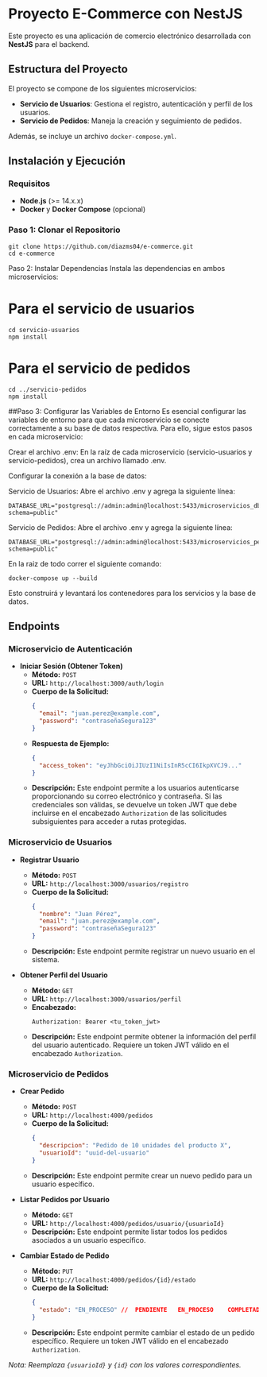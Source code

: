# Proyecto E-Commerce con NestJS

Este proyecto es una aplicación de comercio electrónico desarrollada con **NestJS** para el backend.

## Estructura del Proyecto

El proyecto se compone de los siguientes microservicios:

- **Servicio de Usuarios**: Gestiona el registro, autenticación y perfil de los usuarios.
- **Servicio de Pedidos**: Maneja la creación y seguimiento de pedidos.

Además, se incluye un archivo `docker-compose.yml`.

## Instalación y Ejecución

### Requisitos

- **Node.js** (>= 14.x.x)
- **Docker** y **Docker Compose** (opcional)

### Paso 1: Clonar el Repositorio

```
git clone https://github.com/diazms04/e-commerce.git
cd e-commerce
```

Paso 2: Instalar Dependencias
Instala las dependencias en ambos microservicios:

# Para el servicio de usuarios
```
cd servicio-usuarios
npm install
```

# Para el servicio de pedidos
```
cd ../servicio-pedidos
npm install
```

##Paso 3: Configurar las Variables de Entorno
Es esencial configurar las variables de entorno para que cada microservicio se conecte correctamente a su base de datos respectiva. Para ello, sigue estos pasos en cada microservicio:

Crear el archivo .env: En la raíz de cada microservicio (servicio-usuarios y servicio-pedidos), crea un archivo llamado .env.

Configurar la conexión a la base de datos:

Servicio de Usuarios: Abre el archivo .env y agrega la siguiente línea:
```
DATABASE_URL="postgresql://admin:admin@localhost:5433/microservicios_db?schema=public"
```

Servicio de Pedidos: Abre el archivo .env y agrega la siguiente línea:
```
DATABASE_URL="postgresql://admin:admin@localhost:5433/microservicios_pedidos_db?schema=public"
```

En la raiz de todo correr el siguiente comando:
```
docker-compose up --build
```
Esto construirá y levantará los contenedores para los servicios y la base de datos.



## Endpoints

### Microservicio de Autenticación

- **Iniciar Sesión (Obtener Token)**
  - **Método:** `POST`
  - **URL:** `http://localhost:3000/auth/login`
  - **Cuerpo de la Solicitud:**
    ```json
    {
      "email": "juan.perez@example.com",
      "password": "contraseñaSegura123"
    }
    ```
  - **Respuesta de Ejemplo:**
    ```json
    {
      "access_token": "eyJhbGciOiJIUzI1NiIsInR5cCI6IkpXVCJ9..."
    }
    ```
  - **Descripción:** Este endpoint permite a los usuarios autenticarse proporcionando su correo electrónico y contraseña. Si las credenciales son válidas, se devuelve un token JWT que debe incluirse en el encabezado `Authorization` de las solicitudes subsiguientes para acceder a rutas protegidas.

### Microservicio de Usuarios

- **Registrar Usuario**
  - **Método:** `POST`
  - **URL:** `http://localhost:3000/usuarios/registro`
  - **Cuerpo de la Solicitud:**
    ```json
    {
      "nombre": "Juan Pérez",
      "email": "juan.perez@example.com",
      "password": "contraseñaSegura123"
    }
    ```
  - **Descripción:** Este endpoint permite registrar un nuevo usuario en el sistema.

- **Obtener Perfil del Usuario**
  - **Método:** `GET`
  - **URL:** `http://localhost:3000/usuarios/perfil`
  - **Encabezado:**
    ```
    Authorization: Bearer <tu_token_jwt>
    ```
  - **Descripción:** Este endpoint permite obtener la información del perfil del usuario autenticado. Requiere un token JWT válido en el encabezado `Authorization`.

### Microservicio de Pedidos

- **Crear Pedido**
  - **Método:** `POST`
  - **URL:** `http://localhost:4000/pedidos`
  - **Cuerpo de la Solicitud:**
    ```json
    {
      "descripcion": "Pedido de 10 unidades del producto X",
      "usuarioId": "uuid-del-usuario"
    }
    ```
  - **Descripción:** Este endpoint permite crear un nuevo pedido para un usuario específico.

- **Listar Pedidos por Usuario**
  - **Método:** `GET`
  - **URL:** `http://localhost:4000/pedidos/usuario/{usuarioId}`
  - **Descripción:** Este endpoint permite listar todos los pedidos asociados a un usuario específico.

- **Cambiar Estado de Pedido**
  - **Método:** `PUT`
  - **URL:** `http://localhost:4000/pedidos/{id}/estado`
  - **Cuerpo de la Solicitud:**
    ```json
    {
      "estado": "EN_PROCESO" //  PENDIENTE   EN_PROCESO    COMPLETADO
    }
    ```
  - **Descripción:** Este endpoint permite cambiar el estado de un pedido específico. Requiere un token JWT válido en el encabezado `Authorization`.

*Nota: Reemplaza `{usuarioId}` y `{id}` con los valores correspondientes.*



